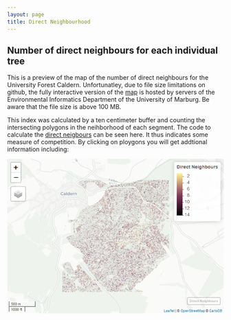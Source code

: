 ```yaml
---
layout: page
title: Direct Neighbourhood
---
```


Number of direct neighbours for each individual tree
----------------------------------------------------------

This is a preview of the map of the number of direct neighbours for the University Forest Caldern. Unfortunatley, due to
file size limitations on github, the fully interactive version of the
[map](http://seminar.environmentalinformatics-marburg.de/Seminar_RS/drcN.html)
is hosted by servers of the Environmental Informatics Department of the
University of Marburg. Be aware that the file size is above 100 MB.

This index was calculated by a ten centimeter buffer and counting the
intersecting polygons in the neihborhood of each segment. The code to
calculate the [direct
neigbours](https://github.com/goergen95/mof_caldern/blob/master/src/011_structure_values.R#L140)
can be seen here. It thus indicates some measure of competition. By
clicking on ploygons you will get addtional information including:

![Map Preview<](drcN_files/figure-markdown_strict/unnamed-chunk-1-1.png)

